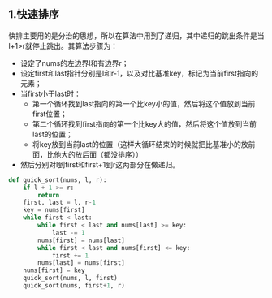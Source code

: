 ## 1.快速排序
快排主要用的是分治的思想，所以在算法中用到了递归，其中递归的跳出条件是当l+1>r就停止跳出。其算法步骤为：
- 设定了nums的左边界l和有边界r；
- 设定first和last指针分别是l和r-1，以及对比基准key，标记为当前first指向的元素；
- 当first小于last时：
    - 第一个循环找到last指向的第一个比key小的值，然后将这个值放到当前first位置；
    - 第二个循环找到first指向的第一个比key大的值，然后将这个值放到当前last的位置；
    - 将key放到当前last的位置（这样大循环结束的时候就把比基准小的放前面，比他大的放后面（都没排序））
- 然后分别对l到first和first+1到r这两部分在做递归。

```python
def quick_sort(nums, l, r):
    if l + 1 >= r:
        return 
    first, last = l, r-1
    key = nums[first]
    while first < last:
        while first < last and nums[last] >= key:
            last -= 1
        nums[first] = nums[last]
        while first < last and nums[first] <= key:
            first += 1
        nums[last] = nums[first]
    nums[first] = key
    quick_sort(nums, l, first)
    quick_sort(nums, first+1, r)
```
